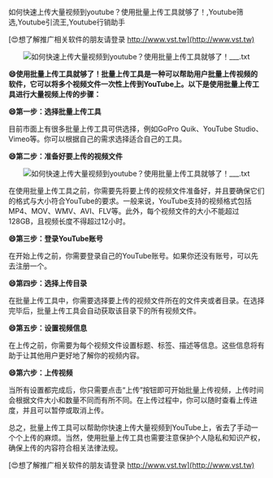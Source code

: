 如何快速上传大量视频到youtube？使用批量上传工具就够了！,Youtube筛选,Youtube引流王,Youtube行销助手

[😍想了解推广相关软件的朋友请登录 http://www.vst.tw](http://www.vst.tw)

 <center><img src="https://vst.tw/MP4/tuiguang/png/8.png" alt="如何快速上传大量视频到youtube？使用批量上传工具就够了！___.txt"></center>

**😄使用批量上传工具就够了！批量上传工具是一种可以帮助用户批量上传视频的软件，它可以将多个视频文件一次性上传到YouTube上。以下是使用批量上传工具进行大量视频上传的步骤：**

**😄第一步：选择批量上传工具**

目前市面上有很多批量上传工具可供选择，例如GoPro Quik、YouTube Studio、Vimeo等。你可以根据自己的需求选择适合自己的工具。

**😄第二步：准备好要上传的视频文件**

 <center><img src="https://vst.tw/MP4/tuiguang/png/2.png" alt="如何快速上传大量视频到youtube？使用批量上传工具就够了！___.txt"></center>

在使用批量上传工具之前，你需要先将要上传的视频文件准备好，并且要确保它们的格式与大小符合YouTube的要求。一般来说，YouTube支持的视频格式包括MP4、MOV、WMV、AVI、FLV等。此外，每个视频文件的大小不能超过128GB，且视频长度不得超过12小时。

**😄第三步：登录YouTube账号**

在开始上传之前，你需要登录自己的YouTube账号。如果你还没有账号，可以先去注册一个。

**😄第四步：选择上传目录**

在批量上传工具中，你需要选择要上传的视频文件所在的文件夹或者目录。在选择完毕后，批量上传工具会自动获取该目录下的所有视频文件。

**😄第五步：设置视频信息**

在上传之前，你需要为每个视频文件设置标题、标签、描述等信息。这些信息将有助于让其他用户更好地了解你的视频内容。

**😄第六步：上传视频**

当所有设置都完成后，你只需要点击“上传”按钮即可开始批量上传视频，上传时间会根据文件大小和数量不同而有所不同。在上传过程中，你可以随时查看上传进度，并且可以暂停或取消上传。

总之，批量上传工具可以帮助你快速上传大量视频到YouTube上，省去了手动一个个上传的麻烦。当然，使用批量上传工具也需要注意保护个人隐私和知识产权，确保上传的内容符合相关法律法规。

[😍想了解推广相关软件的朋友请登录 http://www.vst.tw](http://www.vst.tw)



